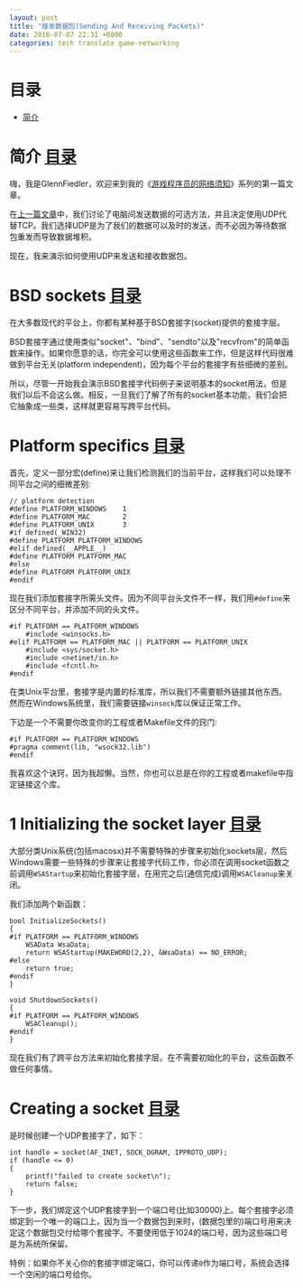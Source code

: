 ```yaml
---
layout: post
title: "接发数据包(Sending And Receiving Packets)"
date: 2016-07-07 22:31 +0800
categories: tech translate game-networking
---
```



# <span id="top"> __目录__ </span> 
* [简介](#introduction)  
  
# <span id="introduction"> __简介__ </span> [目录](#top)  

嗨，我是GlennFiedler，欢迎来到我的《[游戏程序员的网络须知](http://gafferongames.com/networking-for-game-programmers/)》系列的第一篇文章。

在[上一篇文章](http://ljp827.github.io/tech/translate/game-networking/2016/06/18/udp-vs-tcp.html)中，我们讨论了电脑间发送数据的可选方法，并且决定使用UDP代替TCP。我们选择UDP是为了我们的数据可以及时的发送，而不必因为等待数据包重发而导致数据堆积。

现在，我来演示如何使用UDP来发送和接收数据包。


# <span id="BSDSockets"> __BSD sockets__ </span> [目录](#top)  

在大多数现代的平台上，你都有某种基于BSD套接字(socket)提供的套接字层。

BSD套接字通过使用类似"socket"、"bind"、"sendto"以及"recvfrom"的简单函数来操作。如果你愿意的话，你完全可以使用这些函数来工作，但是这样代码很难做到平台无关(platform independent)，因为每个平台的套接字有些细微的差别。

所以，尽管一开始我会演示BSD套接字代码例子来说明基本的socket用法，但是我们以后不会这么做。相反，一旦我们了解了所有的socket基本功能，我们会把它抽象成一些类，这样就更容易写跨平台代码。


# <span id="PlatformSpecifics"> __Platform specifics__ </span> [目录](#top)  

首先，定义一部分宏(define)来让我们检测我们的当前平台，这样我们可以处理不同平台之间的细微差别:

	// platform detection
	#define PLATFORM_WINDOWS	1
	#define PLATFORM_MAC		2
	#define PLATFORM_UNIX		3
	#if defined(_WIN32)
	#define PLATFORM PLATFORM_WINDOWS
	#elif defined(__APPLE__)
	#define PLATFORM PLATFORM_MAC
	#else
	#define PLATFORM PLATFORM_UNIX
	#endif

现在我们添加套接字所需头文件。因为不同平台头文件不一样，我们用`#define`来区分不同平台，并添加不同的头文件。

	#if PLATFORM == PLATFORM_WINDOWS
		#include <winsocks.h>
	#elif PLATFORM == PLATFORM_MAC || PLATFORM == PLATFORM_UNIX
		#include <sys/socket.h>
		#include <netinet/in.h>
		#include <fcntl.h>
	#endif

在类Unix平台里，套接字是内置的标准库，所以我们不需要额外链接其他东西。然而在Windows系统里，我们需要链接`winsock`库以保证正常工作。

下边是一个不需要你改变你的工程或者Makefile文件的窍门:

	#if PLATFORM == PLATFORM_WINDOWS
	#pragma comment(lib, "wsock32.lib")
	#endif

我喜欢这个诀窍，因为我超懒。当然，你也可以总是在你的工程或者makefile中指定链接这个库。

# <span id="InitializingTheSocketLayer"> 1 __Initializing the socket layer__ </span> [目录](#top)  

大部分类Unix系统(包括macosx)并不需要特殊的步骤来初始化sockets层，然后Windows需要一些特殊的步骤来让套接字代码工作，你必须在调用socket函数之前调用`WSAStartup`来初始化套接字层，在用完之后(通信完成)调用`WSACleanup`来关闭。

我们添加两个新函数：

	bool InitializeSockets()
	{
	#if PLATFORM == PLATFORM_WINDOWS
		WSAData WsaData;
		return WSAStartup(MAKEWORD(2,2), &WsaData) == NO_ERROR;
	#else
		return true;
	#endif
	}
	
	void ShutdownSockets()
	{
	#if PLATFORM == PLATFORM_WINDOWS
		WSACleanup();
	#endif
	}

现在我们有了跨平台方法来初始化套接字层。在不需要初始化的平台，这些函数不做任何事情。


# <span id="CreatingASocket"> __Creating a socket__ </span> [目录](#top)  

是时候创建一个UDP套接字了，如下：

	int handle = socket(AF_INET, SOCK_DGRAM, IPPROTO_UDP);
	if (handle <= 0)
	{
		printf("failed to create socket\n");
		return false;
	}

下一步，我们绑定这个UDP套接字到一个端口号(比如30000)上。每个套接字必须绑定到一个唯一的端口上，因为当一个数据包到来时，(数据包里的)端口号用来决定这个数据包交付给哪个套接字。不要使用低于1024的端口号，因为这些端口号是为系统所保留。

特例：如果你不关心你的套接字绑定端口，你可以传递`0`作为端口号，系统会选择一个空闲的端口号给你。



